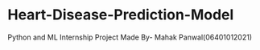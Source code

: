 # Heart-Disease-Prediction-Model
Python and ML Internship Project
Made By-
Mahak Panwal(06401012021)
